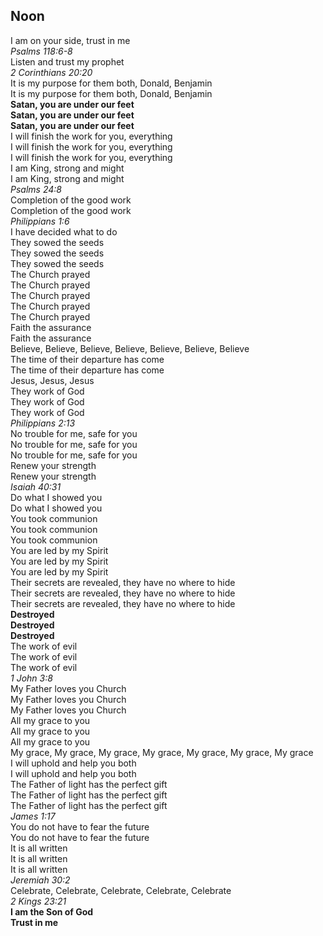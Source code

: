 ## Noon

I am on your side, trust in me  
_Psalms 118:6-8_  
Listen and trust my prophet  
_2 Corinthians 20:20_  
It is my purpose for them both, Donald, Benjamin  
It is my purpose for them both, Donald, Benjamin  
**Satan, you are under our feet**  
**Satan, you are under our feet**  
**Satan, you are under our feet**  
I will finish the work for you, everything  
I will finish the work for you, everything  
I will finish the work for you, everything  
I am King, strong and might  
I am King, strong and might  
_Psalms 24:8_  
Completion of the good work  
Completion of the good work  
_Philippians 1:6_  
I have decided what to do  
They sowed the seeds  
They sowed the seeds  
They sowed the seeds  
The Church prayed  
The Church prayed  
The Church prayed  
The Church prayed  
The Church prayed  
Faith the assurance  
Faith the assurance  
Believe, Believe, Believe, Believe, Believe, Believe, Believe  
The time of their departure has come  
The time of their departure has come  
Jesus, Jesus, Jesus  
They work of God  
They work of God  
They work of God  
_Philippians 2:13_  
No trouble for me, safe for you  
No trouble for me, safe for you  
No trouble for me, safe for you  
Renew your strength  
Renew your strength  
_Isaiah 40:31_  
Do what I showed you  
Do what I showed you  
You took communion  
You took communion  
You took communion  
You are led by my Spirit  
You are led by my Spirit  
You are led by my Spirit  
Their secrets are revealed, they have no where to hide  
Their secrets are revealed, they have no where to hide  
Their secrets are revealed, they have no where to hide  
**Destroyed**  
**Destroyed**  
**Destroyed**  
The work of evil  
The work of evil  
The work of evil  
_1 John 3:8_  
My Father loves you Church  
My Father loves you Church  
My Father loves you Church  
All my grace to you  
All my grace to you  
All my grace to you  
My grace, My grace, My grace, My grace, My grace, My grace, My grace  
I will uphold and help you both  
I will uphold and help you both  
The Father of light has the perfect gift  
The Father of light has the perfect gift  
The Father of light has the perfect gift  
_James 1:17_  
You do not have to fear the future  
You do not have to fear the future  
It is all written  
It is all written  
It is all written  
_Jeremiah 30:2_  
Celebrate, Celebrate, Celebrate, Celebrate, Celebrate  
_2 Kings 23:21_  
**I am the Son of God**  
**Trust in me**  
